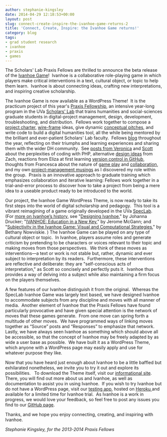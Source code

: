 ```yaml
---
author: stephanie-kingsley
date: 2014-04-29 12:18:53+00:00
layout: post
slug: connect-create-inspire-the-ivanhoe-game-returns-2
title: 'Connect, Create, Inspire: the Ivanhoe Game returns!'
category: blog
tags:
- grad student research
- ivanhoe
- praxis
- games
---
```


The Scholars' Lab Praxis Fellows are thrilled to announce the beta release of the [Ivanhoe Game](http://ivanhoe.scholarslab.org/)!  Ivanhoe is a collaborative role-playing game in which players make critical interventions in a text, cultural object, or topic to help them learn.  Ivanhoe is about connecting ideas, crafting new interpretations, and inspiring creative scholarship.

The Ivanhoe Game is now available as a WordPress Theme!  It is the practicum project of this year's [Praxis Fellowship](http://praxis.scholarslab.org/), an intensive year-long program in the UVa [Scholars' Lab](http://www.scholarslab.org/) that trains humanities and social-sciences graduate students in digital-project management, design, development, troubleshooting, and distribution.  Fellows work together to compose a [project charter](http://praxis.scholarslab.org/charter.html), [wire-frame](http://praxis.scholarslab.org/topics/wireframes/) ideas, give dynamic [conceptual pitches](http://www.scholarslab.org/grad-student-research/two-ivanhoes-one-direction/), and write code to build a digital humanities tool, all the while being mentored by the brilliant and ever-patient Scholars' Lab faculty.  Fellows [blog](http://praxis.scholarslab.org/) throughout the year, reflecting on their triumphs and learning experiences and sharing them with the wider DH community.  See [posts from Veronica](http://www.scholarslab.org/grad-student-research/foreign-languages-and-ivanhoe-progress/) and [Scott](http://www.scholarslab.org/grad-student-research/more-better-breaking/) about the perplexities of coding with PHP, alternative [design ideas](http://www.scholarslab.org/digital-humanities/an-ivanhoe-design-idea/) from Zach, reactions from Eliza at first learning [version control in GitHub](http://www.scholarslab.org/grad-student-research/praxis-holidays/), thoughts from Francesca about the nature of [game play](http://www.scholarslab.org/grad-student-research/are-we-gaming-or-just-simulating/) and [collaboration](http://www.scholarslab.org/grad-student-research/forming-norming-storming-performing/), and my own [project-management musings](http://www.scholarslab.org/uncategorized/digest-4-on-managing-projects-not-people-reflections-after-a-project-management-crisis/) as I discovered my role within the group.  Praxis is an innovative approach to graduate training which emphasizes collaboration and iterative learning: Fellows work together in a trial-and-error process to discover how to take a project from being a mere idea to a useable product ready to be introduced to the world.

Our project, the Ivanhoe Game WordPress Theme, is now ready to take its first steps into the world of digital scholarship and pedagogy.  This tool is a vibrant reimagining of a game originally developed in the UVa [SpecLab](http://books.google.com/books/about/SpecLab.html?id=VPXCk396uPYC).  (For [more on Ivanhoe’s history](http://www.ivanhoegame.org/?page_id=21), see "[Designing Ivanhoe](http://texttechnology.mcmaster.ca/pdf/vol12_2_03.pdf)," by Johanna Drucker; "[IVANHOE: Education in a New Key](http://www.rc.umd.edu/pedagogies/commons/innovations/IVANHOE.html)," by Jerome McGann; and "[Subjectivity in the Ivanhoe Game: Visual and Computational Strategies](http://texttechnology.mcmaster.ca/pdf/vol12_2_05.pdf)," by Bethany Nowviskie. ) The Ivanhoe Game can be played on any type of cultural object or topic.  In Ivanhoe, players assume roles and generate criticism by pretending to be characters or voices relevant to their topic and making moves from those perspectives.  We think of these moves as interventions&mdash;a text or work is not stable but, rather, dynamic and ever subject to interpretation by its readers.  Furthermore, these interventions are reflective and deliberate: they are "self-conscious acts of interpretation," as Scott so concisely and perfectly puts it.  Ivanhoe thus provides a way of delving into a subject while also maintaining a firm focus on the players themselves.

A few features of our Ivanhoe distinguish it from the original.  Whereas the SpecLab Ivanhoe Game was largely text based, we have designed Ivanhoe to accommodate subjects from any discipline and moves with all manner of media.  Another element of Ivanhoe that the Praxis Fellows have found particularly provocative and have given special attention is the network of moves that these games generate.  From one move can spring forth a multitude of other moves.  We have programmed ways of linking moves together as “Source” posts and “Responses” to emphasize that network.  Lastly, we have always seen Ivanhoe as something which should above all be accessible, so that the concept of Ivanhoe may be freely adapted by as wide a user base as possible.  We have built it as a WordPress Theme, which anyone with a WordPress page may easily apply and use for whatever purpose they like.

Now that you have heard just enough about Ivanhoe to be a little baffled but exhilarated nonetheless, we invite you to try it out and explore its possibilities.   To download the Theme itself, visit our [informational site](http://ivanhoe.scholarslab.org/).  There, you will find out more about us and Ivanhoe, as well as documentation to assist you in using Ivanhoe.  If you wish to try Ivanhoe but do not have a WordPress page, visit our [testing app](http://ivanhoe-testing.herokuapp.com/), hosted on [Heroku ](https://www.heroku.com/)and available for a limited time for Ivanhoe trial.  As Ivanhoe is a work in progress, we would love your feedback, so feel free to post any issues you find to our [GitHub page](https://github.com/scholarslab/ivanhoe/issues?state=open).

Thanks, and we hope you enjoy connecting, creating, and inspiring with Ivanhoe.

_Stephanie Kingsley, for the 2013-2014 Praxis Fellows_
